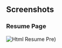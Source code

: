 ## Screenshots
### Resume Page


![Html Resume Pre)](https://user-images.githubusercontent.com/54212165/192536556-a16c1069-9634-457b-a005-74b179528c41.png)
